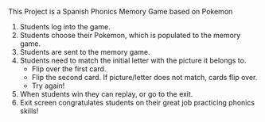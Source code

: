 This Project is a Spanish Phonics Memory Game based on Pokemon

1. Students log into the game.
2. Students choose their Pokemon, which is populated to the memory game.
3. Students are sent to the memory game.
4. Students need to match the initial letter with the picture it belongs to.
   - Flip over the first card.
   - Flip the second card. If picture/letter does not match, cards flip over.
   - Try again!
5. When students win they can replay, or go to the exit.
6. Exit screen congratulates students on their great job practicing phonics skills!
